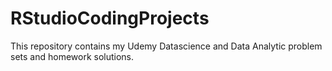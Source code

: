 # RStudioCodingProjects
This repository contains my Udemy Datascience and Data Analytic problem sets and homework solutions.
